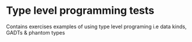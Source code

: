 # Type level programming tests

Contains exercises examples of using type level programing i.e data kinds, GADTs & phantom types